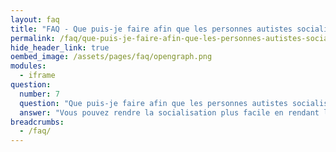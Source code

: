 ```yaml
---
layout: faq
title: "FAQ - Que puis-je faire afin que les personnes autistes socialisent plus facilement ?"
permalink: /faq/que-puis-je-faire-afin-que-les-personnes-autistes-socialisent-plus-facilement
hide_header_link: true
oembed_image: /assets/pages/faq/opengraph.png
modules:
  - iframe
question: 
  number: 7
  question: "Que puis-je faire afin que les personnes autistes socialisent plus facilement ?"
  answer: "Vous pouvez rendre la socialisation plus facile en rendant l'environnement plus agréable et encourageant. Si vous invitez quelqu'un à vous rejoindre pour une soirée ou un visite quelque part, n'abandonnez pas si la personne autiste refuse la première invitation. Laissez la porte ouverte. Invitez là à chaque fois. Après plusieurs refus, la personne sera peut-être assez en confiance pour vous rejoindre. Organisez une activité en lien avec les intérêts de la personne autiste mais que vous appréciez également. Demandez quels sont ses intérêts. Le cinéma et les magasins peuvent être difficiles d'un point de vue du bruit mais demandez à la personne autiste si elle veut quand même y aller. "
breadcrumbs:
  - /faq/
---
```


